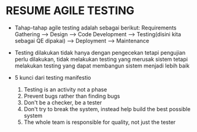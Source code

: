 # RESUME AGILE TESTING
- Tahap-tahap agile testing adalah sebagai berikut:                                                                                 Requirements Gathering --> Design --> Code Development --> Testing(disini kita sebagai QE dipakai) --> Deployment --> Maintenance

- Testing dilakukan tidak hanya dengan pengecekan tetapi pengujian perlu dilakukan, tidak melakukan testing yang merusak sistem tetapi melakukan testing yang dapat membangun sistem menjadi lebih baik

- 5 kunci dari testing manifestio
    1. Testing is an activity not a phase
    2. Prevent bugs rather than finding bugs
    3. Don't be a checker, be a tester
    4. Don't try to break the system, instead help build the best possible system
    5. The whole team is responsible for quality, not just the tester
